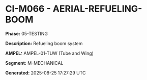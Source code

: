 # CI-M066 - AERIAL-REFUELING-BOOM

**Phase:** 05-TESTING

**Description:** Refueling boom system

**AMPEL:** AMPEL-01-TUW (Tube and Wing)

**Segment:** M-MECHANICAL

**Generated:** 2025-08-25 17:27:29 UTC
